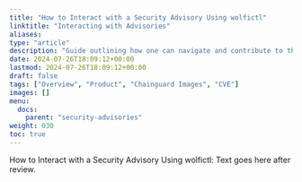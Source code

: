 ```yaml
---
title: "How to Interact with a Security Advisory Using wolfictl"
linktitle: "Interacting with Advisories"
aliases: 
type: "article"
description: "Guide outlining how one can navigate and contribute to the Wolfi OS advisories feed using wolfictl"
date: 2024-07-26T18:09:12+00:00
lastmod: 2024-07-26T18:09:12+00:00
draft: false
tags: ["Overview", "Product", "Chainguard Images", "CVE"]
images: []
menu:
  docs:
    parent: "security-advisories"
weight: 030
toc: true
---
```


How to Interact with a Security Advisory Using wolfictl: Text goes here after review.